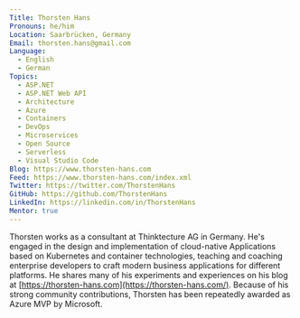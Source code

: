 ```yaml
---
Title: Thorsten Hans
Pronouns: he/him
Location: Saarbrücken, Germany
Email: thorsten.hans@gmail.com
Language:
  - English
  - German
Topics:
  - ASP.NET
  - ASP.NET Web API
  - Architecture
  - Azure
  - Containers
  - DevOps
  - Microservices
  - Open Source
  - Serverless
  - Visual Studio Code
Blog: https://www.thorsten-hans.com
Feed: https://www.thorsten-hans.com/index.xml
Twitter: https://twitter.com/ThorstenHans
GitHub: https://github.com/ThorstenHans
LinkedIn: https://linkedin.com/in/ThorstenHans
Mentor: true
---
```

Thorsten works as a consultant at Thinktecture AG in Germany. He's engaged in the design and implementation of cloud-native Applications based on Kubernetes and container technologies, teaching and coaching enterprise developers to craft modern business applications for different platforms. He shares many of his experiments and experiences on his blog at [https://thorsten-hans.com](https://thorsten-hans.com/). Because of his strong community contributions, Thorsten has been repeatedly awarded as Azure MVP by Microsoft.
